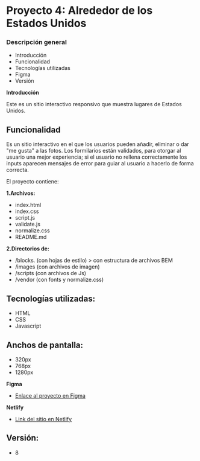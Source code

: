 # Proyecto 4: Alrededor de los Estados Unidos

### Descripción general

- Introducción
- Funcionalidad
- Tecnologías utilizadas
- Figma
- Versión

**Introducción**

Este es un sitio interactivo responsivo que muestra lugares de Estados Unidos.

## Funcionalidad

Es un sitio interactivo en el que los usuarios pueden añadir, eliminar o dar "me gusta" a las fotos.
Los formilarios están validados, para otorgar al usuario una mejor experiencia; si el usuario no rellena correctamente los inputs aparecen mensajes de error para guiar al usuario a hacerlo de forma correcta.

El proyecto contiene:

**1.Archivos:**

- index.html
- index.css
- script.js
- validate.js
- normalize.css
- README.md

**2.Directorios de:**

- /blocks. (con hojas de estilo) > con estructura de archivos BEM
- /images (con archivos de imagen)
- /scripts (con archivos de Js)
- /vendor (con fonts y normalize.css)

## Tecnologías utilizadas:

- HTML
- CSS
- Javascript

## Anchos de pantalla:

- 320px
- 768px
- 1280px

**Figma**

- [Enlace al proyecto en Figma](https://www.figma.com/file/q6VzQ3sOxYayyiuA8KYGI5/WEB%2C-Sprint-6%3A-Around-The-U.S.-ESP?node-id=4702%3A2)

**Netlify**

- [Link del sitio en Netlify](https://eeuu-places-2.netlify.app/)

## Versión:

- 8
